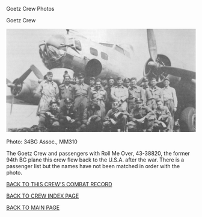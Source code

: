 
Goetz Crew Photos






 




Goetz Crew  
  

![](Goetz.jpg)  

Photo: 34BG Assoc., MM310  

The Goetz Crew and passengers with Roll Me Over, 43-38820, the former 94th BG plane this crew flew back to the U.S.A. after the war. There is a passenger list but the names have not been matched in order with the photo.  
  

[BACK TO THIS CREW'S COMBAT RECORD](crews/Goetz.md)  

[BACK TO CREW INDEX PAGE](000crews.md)  

[BACK TO MAIN PAGE](index.html)


